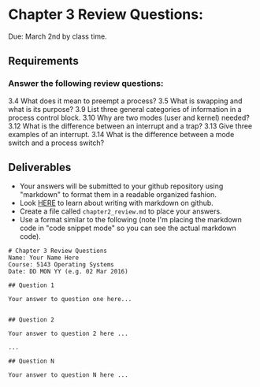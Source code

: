 # Chapter 3 Review Questions:
Due: March 2nd by class time.

## Requirements


### Answer the following review questions:

3.4 What does it mean to preempt a process? 
3.5 What is swapping and what is its purpose? 
3.9 List three general categories of information in a process control block. 
3.10 Why are two modes (user and kernel) needed? 
3.12 What is the difference between an interrupt and a trap? 
3.13 Give three examples of an interrupt. 
3.14 What is the difference between a mode switch and a process switch?


## Deliverables

- Your answers will be submitted to your github repository using "markdown" to format them in a readable organized fashion.
- Look [HERE](https://help.github.com/articles/getting-started-with-writing-and-formatting-on-github/) to learn about writing with markdown on github.
- Create a file called `chapter2_review.md` to place your answers.
- Use a format similar to the following (note I'm placing the markdown code in "code snippet mode" so you can see the actual markdown code).

```
# Chapter 3 Review Questions
Name: Your Name Here
Course: 5143 Operating Systems
Date: DD MON YY (e.g. 02 Mar 2016)

## Question 1

Your answer to question one here...


## Question 2

Your answer to question 2 here ...

...

## Question N

Your answer to question N here ...
```
